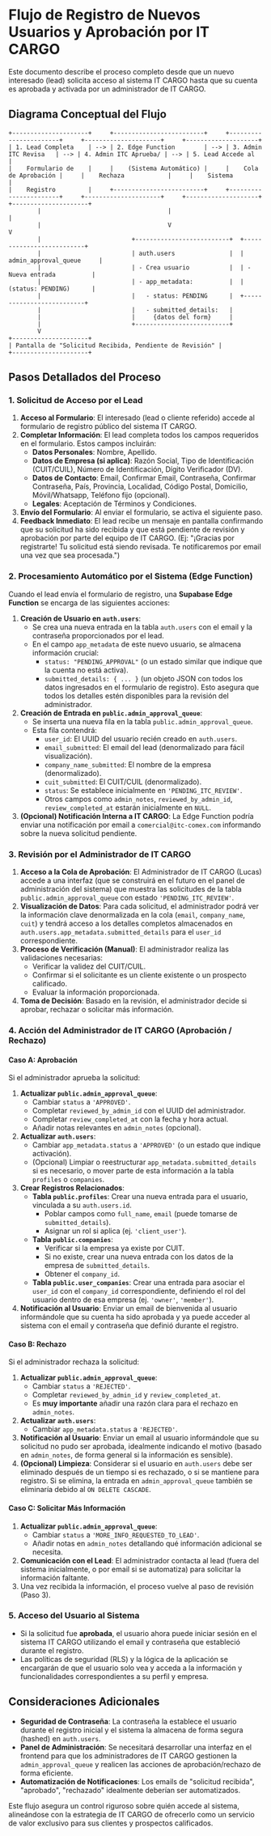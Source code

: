 # Flujo de Registro de Nuevos Usuarios y Aprobación por IT CARGO

Este documento describe el proceso completo desde que un nuevo interesado (lead) solicita acceso al sistema IT CARGO hasta que su cuenta es aprobada y activada por un administrador de IT CARGO.

## Diagrama Conceptual del Flujo

```
+---------------------+     +-------------------------+     +-----------------------+     +---------------------+     +--------------------+
| 1. Lead Completa    | --> | 2. Edge Function        | --> | 3. Admin ITC Revisa   | --> | 4. Admin ITC Aprueba/ | --> | 5. Lead Accede al  |
|    Formulario de    |     |    (Sistema Automático) |     |    Cola de Aprobación |     |    Rechaza            |     |    Sistema         |
|    Registro         |     +-------------------------+     +-----------------------+     +---------------------+     +--------------------+
+---------------------+
        |                                   |                               |
        |                                   V                               V
        |                         +--------------------------+  +--------------------------+
        |                         | auth.users               |  | admin_approval_queue     |
        |                         | - Crea usuario           |  | - Nueva entrada          |
        |                         | - app_metadata:          |  |   (status: PENDING)      |
        |                         |   - status: PENDING      |  +--------------------------+
        |                         |   - submitted_details:   |
        |                         |     {datos del form}     |
        |                         +--------------------------+
        V
+---------------------+
| Pantalla de "Solicitud Recibida, Pendiente de Revisión" |
+---------------------+
```

## Pasos Detallados del Proceso

### 1. Solicitud de Acceso por el Lead

1.  **Acceso al Formulario**: El interesado (lead o cliente referido) accede al formulario de registro público del sistema IT CARGO.
2.  **Completar Información**: El lead completa todos los campos requeridos en el formulario. Estos campos incluirán:
    *   **Datos Personales**: Nombre, Apellido.
    *   **Datos de Empresa (si aplica)**: Razón Social, Tipo de Identificación (CUIT/CUIL), Número de Identificación, Dígito Verificador (DV).
    *   **Datos de Contacto**: Email, Confirmar Email, Contraseña, Confirmar Contraseña, País, Provincia, Localidad, Código Postal, Domicilio, Móvil/Whatsapp, Teléfono fijo (opcional).
    *   **Legales**: Aceptación de Términos y Condiciones.
3.  **Envío del Formulario**: Al enviar el formulario, se activa el siguiente paso.
4.  **Feedback Inmediato**: El lead recibe un mensaje en pantalla confirmando que su solicitud ha sido recibida y que está pendiente de revisión y aprobación por parte del equipo de IT CARGO. (Ej: "¡Gracias por registrarte! Tu solicitud está siendo revisada. Te notificaremos por email una vez que sea procesada.")

### 2. Procesamiento Automático por el Sistema (Edge Function)

Cuando el lead envía el formulario de registro, una **Supabase Edge Function** se encarga de las siguientes acciones:

1.  **Creación de Usuario en `auth.users`**:
    *   Se crea una nueva entrada en la tabla `auth.users` con el email y la contraseña proporcionados por el lead.
    *   En el campo `app_metadata` de este nuevo usuario, se almacena información crucial:
        *   `status: "PENDING_APPROVAL"` (o un estado similar que indique que la cuenta no está activa).
        *   `submitted_details: { ... }` (un objeto JSON con todos los datos ingresados en el formulario de registro). Esto asegura que todos los detalles estén disponibles para la revisión del administrador.
2.  **Creación de Entrada en `public.admin_approval_queue`**:
    *   Se inserta una nueva fila en la tabla `public.admin_approval_queue`.
    *   Esta fila contendrá:
        *   `user_id`: El UUID del usuario recién creado en `auth.users`.
        *   `email_submitted`: El email del lead (denormalizado para fácil visualización).
        *   `company_name_submitted`: El nombre de la empresa (denormalizado).
        *   `cuit_submitted`: El CUIT/CUIL (denormalizado).
        *   `status`: Se establece inicialmente en `'PENDING_ITC_REVIEW'`.
        *   Otros campos como `admin_notes`, `reviewed_by_admin_id`, `review_completed_at` estarán inicialmente en `NULL`.
3.  **(Opcional) Notificación Interna a IT CARGO**: La Edge Function podría enviar una notificación por email a `comercial@itc-comex.com` informando sobre la nueva solicitud pendiente.

### 3. Revisión por el Administrador de IT CARGO

1.  **Acceso a la Cola de Aprobación**: El Administrador de IT CARGO (Lucas) accede a una interfaz (que se construirá en el futuro en el panel de administración del sistema) que muestra las solicitudes de la tabla `public.admin_approval_queue` con estado `'PENDING_ITC_REVIEW'`.
2.  **Visualización de Datos**: Para cada solicitud, el administrador podrá ver la información clave denormalizada en la cola (`email`, `company_name`, `cuit`) y tendrá acceso a los detalles completos almacenados en `auth.users.app_metadata.submitted_details` para el `user_id` correspondiente.
3.  **Proceso de Verificación (Manual)**: El administrador realiza las validaciones necesarias:
    *   Verificar la validez del CUIT/CUIL.
    *   Confirmar si el solicitante es un cliente existente o un prospecto calificado.
    *   Evaluar la información proporcionada.
4.  **Toma de Decisión**: Basado en la revisión, el administrador decide si aprobar, rechazar o solicitar más información.

### 4. Acción del Administrador de IT CARGO (Aprobación / Rechazo)

#### Caso A: Aprobación

Si el administrador aprueba la solicitud:

1.  **Actualizar `public.admin_approval_queue`**:
    *   Cambiar `status` a `'APPROVED'`.
    *   Completar `reviewed_by_admin_id` con el UUID del administrador.
    *   Completar `review_completed_at` con la fecha y hora actual.
    *   Añadir notas relevantes en `admin_notes` (opcional).
2.  **Actualizar `auth.users`**:
    *   Cambiar `app_metadata.status` a `'APPROVED'` (o un estado que indique activación).
    *   (Opcional) Limpiar o reestructurar `app_metadata.submitted_details` si es necesario, o mover parte de esta información a la tabla `profiles` o `companies`.
3.  **Crear Registros Relacionados**:
    *   **Tabla `public.profiles`**: Crear una nueva entrada para el usuario, vinculada a su `auth.users.id`.
        *   Poblar campos como `full_name`, `email` (puede tomarse de `submitted_details`).
        *   Asignar un rol si aplica (ej. `'client_user'`).
    *   **Tabla `public.companies`**:
        *   Verificar si la empresa ya existe por CUIT.
        *   Si no existe, crear una nueva entrada con los datos de la empresa de `submitted_details`.
        *   Obtener el `company_id`.
    *   **Tabla `public.user_companies`**: Crear una entrada para asociar el `user_id` con el `company_id` correspondiente, definiendo el rol del usuario dentro de esa empresa (ej. `'owner'`, `'member'`).
4.  **Notificación al Usuario**: Enviar un email de bienvenida al usuario informándole que su cuenta ha sido aprobada y ya puede acceder al sistema con el email y contraseña que definió durante el registro.

#### Caso B: Rechazo

Si el administrador rechaza la solicitud:

1.  **Actualizar `public.admin_approval_queue`**:
    *   Cambiar `status` a `'REJECTED'`.
    *   Completar `reviewed_by_admin_id` y `review_completed_at`.
    *   Es **muy importante** añadir una razón clara para el rechazo en `admin_notes`.
2.  **Actualizar `auth.users`**:
    *   Cambiar `app_metadata.status` a `'REJECTED'`.
3.  **Notificación al Usuario**: Enviar un email al usuario informándole que su solicitud no pudo ser aprobada, idealmente indicando el motivo (basado en `admin_notes`, de forma general si la información es sensible).
4.  **(Opcional) Limpieza**: Considerar si el usuario en `auth.users` debe ser eliminado después de un tiempo si es rechazado, o si se mantiene para registro. Si se elimina, la entrada en `admin_approval_queue` también se eliminaría debido al `ON DELETE CASCADE`.

#### Caso C: Solicitar Más Información

1.  **Actualizar `public.admin_approval_queue`**:
    *   Cambiar `status` a `'MORE_INFO_REQUESTED_TO_LEAD'`.
    *   Añadir notas en `admin_notes` detallando qué información adicional se necesita.
2.  **Comunicación con el Lead**: El administrador contacta al lead (fuera del sistema inicialmente, o por email si se automatiza) para solicitar la información faltante.
3.  Una vez recibida la información, el proceso vuelve al paso de revisión (Paso 3).

### 5. Acceso del Usuario al Sistema

*   Si la solicitud fue **aprobada**, el usuario ahora puede iniciar sesión en el sistema IT CARGO utilizando el email y contraseña que estableció durante el registro.
*   Las políticas de seguridad (RLS) y la lógica de la aplicación se encargarán de que el usuario solo vea y acceda a la información y funcionalidades correspondientes a su perfil y empresa.

## Consideraciones Adicionales

*   **Seguridad de Contraseña**: La contraseña la establece el usuario durante el registro inicial y el sistema la almacena de forma segura (hashed) en `auth.users`.
*   **Panel de Administración**: Se necesitará desarrollar una interfaz en el frontend para que los administradores de IT CARGO gestionen la `admin_approval_queue` y realicen las acciones de aprobación/rechazo de forma eficiente.
*   **Automatización de Notificaciones**: Los emails de "solicitud recibida", "aprobado", "rechazado" idealmente deberían ser automatizados.

Este flujo asegura un control riguroso sobre quién accede al sistema, alineándose con la estrategia de IT CARGO de ofrecerlo como un servicio de valor exclusivo para sus clientes y prospectos calificados. 